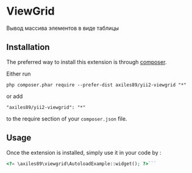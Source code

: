 ViewGrid
========
Вывод массива элементов в виде таблицы

Installation
------------

The preferred way to install this extension is through [composer](http://getcomposer.org/download/).

Either run

```
php composer.phar require --prefer-dist axiles89/yii2-viewgrid "*"
```

or add

```
"axiles89/yii2-viewgrid": "*"
```

to the require section of your `composer.json` file.


Usage
-----

Once the extension is installed, simply use it in your code by  :

```php
<?= \axiles89\viewgrid\AutoloadExample::widget(); ?>```